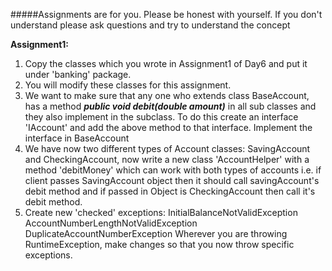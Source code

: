#####Assignments are for you. 
Please be honest with yourself. If you don't understand please ask questions and try to 
understand the concept

__Assignment1:__
1. Copy the classes which you wrote in Assignment1 of Day6 and put it under 'banking' package.
2. You will modify these classes for this assignment.
3. We want to make sure that any one who extends class BaseAccount, has a method
    **_public void debit(double amount)_** in all sub classes and they also implement in the subclass.
    To do this create an interface 'IAccount' and add the above method to that interface. Implement the interface in BaseAccount
4. We have now two different types of Account classes: SavingAccount and CheckingAccount, now write a new class 'AccountHelper' with a method 'debitMoney' which can work with both types of accounts i.e. if client passes SavingAccount object then it should call savingAccount's debit method and if passed in Object is CheckingAccount then call it's debit method.
5. Create new 'checked' exceptions:
    InitialBalanceNotValidException
    AccountNumberLengthNotValidException
    DuplicateAccountNumberException
   Wherever you are throwing RuntimeException, make changes so that you now throw specific exceptions.   
 